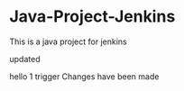 # Java-Project-Jenkins
This is a java project for jenkins

updated

hello
1
trigger
Changes have been made
